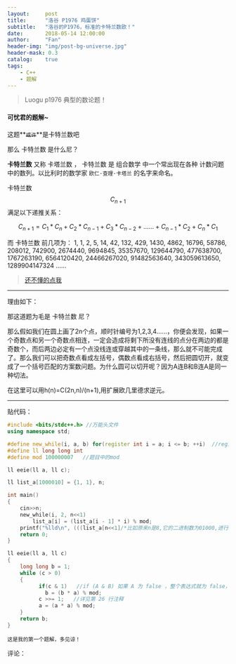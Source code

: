 ```yaml
---
layout:     post
title:      "洛谷 P1976 鸡蛋饼"
subtitle:   "洛谷的P1976，标准的卡特兰数欧！"
date:       2018-05-14 12:00:00
author:     "Fan"
header-img: "img/post-bg-universe.jpg"
header-mask: 0.3
catalog:    true
tags:
    - C++
    - 题解
---
```


>Luogu p1976 典型的数论题！

#### 可忧君的题解~

这题**~~`或许`~~**是卡特兰数吧

那么 卡特兰数 是什么尼？

**卡特兰数** 又称 卡塔兰数 ， 卡特兰数 是 组合数学 中一个常出现在各种 计数问题 中的数列。以比利时的数学家 `欧仁·查理·卡塔兰` 的名字来命名。

卡特兰数$$C_{n+1}$$满足以下递推关系：

$$C_{n+1} = C_1*C_n + C_2*C_{n-1} + C_3*C_{n-2} + …… + C_{n-1}*C_2 + C_n*C_1$$

而 卡特兰数 前几项为：
1, 1, 2, 5, 14, 42, 132, 429, 1430, 4862, 16796, 58786, 208012, 742900, 2674440, 9694845, 35357670, 129644790, 477638700, 1767263190, 6564120420, 24466267020, 91482563640, 343059613650, 1289904147324 ……

> [还不懂的点我](https://baike.baidu.com/item/%E5%8D%A1%E7%89%B9%E5%85%B0%E6%95%B0/6125746?fr=aladdin)



---

理由如下：

那这道题为毛是 卡特兰数 尼？

那么假如我们在圆上画了2n个点，顺时针编号为1,2,3,4……，你便会发现，如果一个奇数点和另一个奇数点相连，一定会造成将剩下所没有连线的点分在两边的都是奇数个，而后两边必定有一个点没线连或穿越其中的一条线，那么就不可能完成了。那么我们可以把奇数点看成左括号，偶数点看成右括号，然后把圆切开，就变成了一个括号匹配的方案数问题。为什么圆可以切开呢？因为A连B和B连A是同一种切法。

在这里可以用h(n)=C(2n,n)/(n+1),用扩展欧几里德求逆元。

---

贴代码：

```cpp
#include <bits/stdc++.h> //万能头文件
using namespace std;

#define new_while(i, a, b) for(register int i = a; i <= b; ++i)  //register：这个关键字请求编译器尽可能的将变量存在CPU内部寄存器中，而不是通过内存寻址访问，以提高效率，注意是尽可能，不是绝对
#define ll long long int
#define mod 100000007   //题目中的mod

ll eeie(ll a, ll c);

ll list_a[1000010] = {1, 1}, n;

int main()
{
    cin>>n;
    new_while(i, 2, n<<1)
        list_a[i] = (list_a[i - 1] * i) % mod;
    printf("%lld\n", (((list_a[n<<1]/*比如原来n是8,它的二进制数为01000,进行>>1右移一位后就是00100,4了~*/%mod)*eeie(list_a[n+1],mod-2))%mod*eeie(list_a[n],mod-2))%mod);
    return 0;
}

ll eeie(ll a, ll c)
{
    long long b = 1;
    while (c > 0)
    {
          if(c & 1)   //if (A & B) 如果 A 为 false ，整个表达式就为 false，但还要计算 B 的值。
            b = (b * a) % mod;
          c >>= 1;   //详见第 26 行注释
          a = (a * a) % mod;
    }
    return b;
}

```

`这是我的第一个题解，多见谅！`

评论：
<a id="comments"></a><div id="vcomments" style="margin:0 30px;"></div><script src="//cdn1.lncld.net/static/js/3.0.4/av-min.js"></script><script src="//cdn.jsdelivr.net/gh/xcss/valine@v1.1.7/dist/Valine.min.js?v=undefined"></script><script>var valine = new Valine({
  el:'#vcomments',
  notify:false || false, 
  verify:false|| false, 
  app_id:'Rsr2vb6m50xfHQFuHCjnY1aa-gzGzoHsz',
  app_key:'BBOJ6wlnRnBUd4qK0C4GpByW',
  placeholder:'想唛唛？上面不用填，但如果你要提问的话，把邮箱写上......',
  path: window.location.pathname,
  avatar:'identicon'
})</script></div></div></div></div><script src="/js/jquery.js"></script><script src="/js/jquery-migrate-1.2.1.min.js"></script><script src="/js/jquery.appear.js"></script></body></html>


